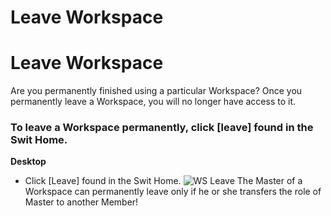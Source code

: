 # Leave Workspace

Leave Workspace
===============

 Are you permanently finished using a particular Workspace? Once you permanently leave a Workspace, you will no longer have access to it.

 ### To leave a Workspace permanently, click [leave] found in the Swit Home.



**Desktop** 

* Click [Leave] found in the Swit Home. ![WS Leave](https://files.swit.io/help_image/FB_WS10_Leave.png) 
  The Master of a Workspace can permanently leave only if he or she transfers the role of Master to another Member!

 